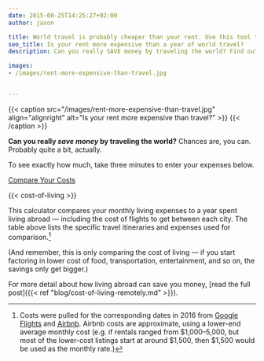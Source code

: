 ```yaml
---
date: 2015-08-25T14:25:27+02:00
author: jason

title: World travel is probably cheaper than your rent. Use this tool to compare the cost.
seo_title: Is your rent more expensive than a year of world travel?
description: Can you really SAVE money by traveling the world? Find out now! Use this calculator to compare your monthly living expenses to the cost of a year abroad.

images:
- /images/rent-more-expensive-than-travel.jpg


---
```

{{< caption src="/images/rent-more-expensive-than-travel.jpg"
            align="alignright"
            alt="Is your rent more expensive than travel?" >}}
{{< /caption >}}

<p class="lead"><strong>Can you really <em>save money</em> by traveling the world?</strong> Chances are, you can. Probably quite a bit, actually.</p>

To see exactly how much, take three minutes to enter your expenses below.

<a href="#enter-bills" class="cost-of-living__continue-link">Compare Your Costs</a>

{{< cost-of-living >}}

This calculator compares your monthly living expenses to a year spent living abroad — including the cost of flights to get between each city. The table above lists the specific travel itineraries and expenses used for comparison.[^cost-source]

[^cost-source]:
    Costs were pulled for the corresponding dates in 2016 from [Google Flights](https://www.google.com/flights/) and [Airbnb](https://www.airbnb.com/c/jlengstorf?s=1). Airbnb costs are approximate, using a lower-end average monthly cost (e.g. if rentals ranged from $1,000–5,000, but most of the lower-cost listings start at around $1,500, then $1,500 would be used as the monthly rate.)

(And remember, this is only comparing the cost of living — if you start factoring in lower cost of food, transportation, entertainment, and so on, the savings only get bigger.)

For more detail about how living abroad can save you money, [read the full post]({{< ref "blog/cost-of-living-remotely.md" >}}).
